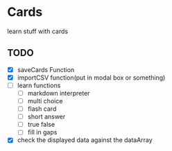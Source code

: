 # Cards
 learn stuff with cards

## TODO
- [x] saveCards Function
- [x] importCSV function(put in modal box or something)
- [ ] learn functions
    - [ ] markdown interpreter
    - [ ] multi choice
    - [ ] flash card
    - [ ] short answer
    - [ ] true false
    - [ ] fill in gaps
- [x] check the displayed data against the dataArray